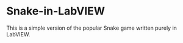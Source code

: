 Snake-in-LabVIEW
================

This is a simple version of the popular Snake game written purely in LabVIEW. 
